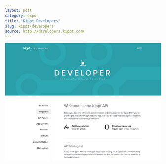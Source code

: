 ```yaml
---
layout: post
category: expo
title: "Kippt Developers"
slug: kippt-developers
source: http://developers.kippt.com/
---
```


<img src="/screenshots/kippt-developers.jpg">
